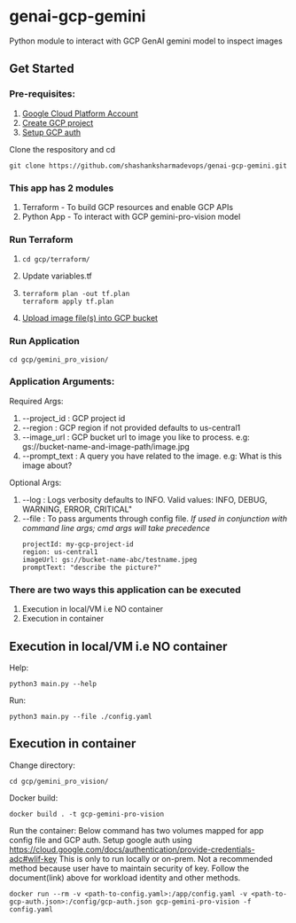 # genai-gcp-gemini
Python module to interact with GCP GenAI gemini model to inspect images

## Get Started

### Pre-requisites:
1. [Google Cloud Platform Account](https://cloud.google.com/free?utm_source=google&utm_medium=cpc&utm_campaign=na-none-all-en-dr-sitelink-all-all-trial-e-gcp-1707554&utm_content=text-ad-none-any-DEV_c-CRE_665735485400-ADGP_Hybrid+%7C+BKWS+-+MIX+%7C+Txt_General+GCP-KWID_43700078963885939-kwd-527294293847-userloc_1002287&utm_term=KW_gcp%20account-ST_gcp+account-NET_g-&gad_source=1&gclid=Cj0KCQiAnrOtBhDIARIsAFsSe53c4p6LFWyfeUGJw5vbcN2WnMzu2NQ42saXL03trw_X3RoSuLQDT-AaAqitEALw_wcB&gclsrc=aw.ds)
2. [Create GCP project](https://developers.google.com/workspace/guides/create-project)
3. [Setup GCP auth](https://cloud.google.com/docs/authentication/provide-credentials-adc#local-dev)

Clone the respository and cd
```
git clone https://github.com/shashanksharmadevops/genai-gcp-gemini.git
```
### This app has 2 modules
1. Terraform - To build GCP resources and enable GCP APIs
2. Python App - To interact with GCP gemini-pro-vision model

### Run Terraform
   1. ```
      cd gcp/terraform/
      ```
   2. Update variables.tf

   3. ```
      terraform plan -out tf.plan
      terraform apply tf.plan
      ```
   4. [Upload image file(s) into GCP bucket](https://cloud.google.com/storage/docs/uploading-objects)

### Run Application
   ```
   cd gcp/gemini_pro_vision/
   ```

### Application Arguments:

Required Args:
1. --project_id  : GCP project id
2. --region      : GCP region if not provided defaults to us-central1
3. --image_url   : GCP bucket url to image you like to process. e.g: gs://bucket-name-and-image-path/image.jpg
4. --prompt_text : A query you have related to the image. e.g: What is this image about?

Optional Args:
1. --log  : Logs verbosity defaults to INFO. Valid values: INFO, DEBUG, WARNING, ERROR, CRITICAL"
2. --file : To pass arguments through config file. *If used in conjunction with command line args; cmd args will take precedence*
   ```
   projectId: my-gcp-project-id
   region: us-central1
   imageUrl: gs://bucket-name-abc/testname.jpeg
   promptText: "describe the picture?"
   ```

### There are two ways this application can be executed
1. Execution in local/VM i.e NO container
2. Execution in container

## Execution in local/VM i.e NO container

Help:
```
python3 main.py --help
```

Run:
```
python3 main.py --file ./config.yaml
```
## Execution in container

Change directory:
```
cd gcp/gemini_pro_vision/
```
Docker build:
```
docker build . -t gcp-gemini-pro-vision
```

Run the container: Below command has two volumes mapped for app config file and GCP auth. 
Setup google auth using https://cloud.google.com/docs/authentication/provide-credentials-adc#wlif-key
This is only to run locally or on-prem. Not a recommended method because user have to maintain security of key. 
Follow the document(link) above for workload identity and other methods.
```
docker run --rm -v <path-to-config.yaml>:/app/config.yaml -v <path-to-gcp-auth.json>:/config/gcp-auth.json gcp-gemini-pro-vision -f config.yaml
```